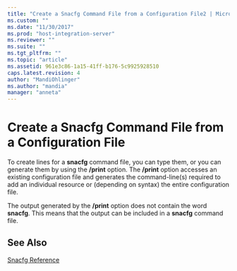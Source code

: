 ```yaml
---
title: "Create a Snacfg Command File from a Configuration File2 | Microsoft Docs"
ms.custom: ""
ms.date: "11/30/2017"
ms.prod: "host-integration-server"
ms.reviewer: ""
ms.suite: ""
ms.tgt_pltfrm: ""
ms.topic: "article"
ms.assetid: 961e3c86-1a15-41ff-b176-5c9925928510
caps.latest.revision: 4
author: "MandiOhlinger"
ms.author: "mandia"
manager: "anneta"
---
```

# Create a Snacfg Command File from a Configuration File
To create lines for a **snacfg** command file, you can type them, or you can generate them by using the **/print** option. The **/print** option accesses an existing configuration file and generates the command-line(s) required to add an individual resource or (depending on syntax) the entire configuration file.  
  
 The output generated by the **/print** option does not contain the word **snacfg**. This means that the output can be included in a **snacfg** command file.  
  
## See Also  
 [Snacfg Reference](../core/snacfg-reference2.md)